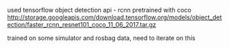 used tensorflow object detection api - 
rcnn pretrained with coco
http://storage.googleapis.com/download.tensorflow.org/models/object_detection/faster_rcnn_resnet101_coco_11_06_2017.tar.gz

trained on some simulator and rosbag data, need to iterate on this 
